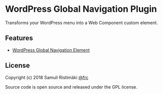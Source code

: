 # WordPress Global Navigation Plugin

Transforms your WordPress menu into a Web Component custom element.

## Features

- [WordPress Global Navigation Element](https://github.com/samuliristimaki/wp-global-nav-element)

## License

Copyright (c) 2018 Samuli Ristimäki [@frc](https://github.com/frc)

Source code is open source and released under the GPL license.
